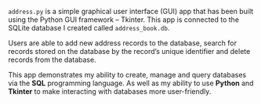 `address.py` is a simple graphical user interface (GUI) app that has been built using the Python GUI framework – Tkinter. This app is connected to the SQLite database I created called `address_book.db`.  

Users are able to add new address records to the database, search for records stored on the database by the record’s unique identifier and delete records from the database.  

This app demonstrates my ability to create, manage and query databases via the **SQL** programming language. As well as my ability to use **Python** and **Tkinter** to make interacting with databases more user-friendly.

